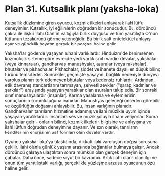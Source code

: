 # Plan 31. Kutsallık planı (yaksha-loka)

Kutsallık düzlemine giren oyuncu, kozmik ilkeleri anlayarak ilahi lütfu deneyimler. Kutsallık, iyi eğilimlerin doğrudan bir sonucudur. Bu, dördüncü çakra ile ilişkili İlahi Olan'ın varlığıyla birlik duygusu ve tüm yaratılışta O'nun lütfunun tezahürünü görme yeteneğidir. Bu birlik salt entelektüel anlayışı aşar ve gündelik hayatın gerçek bir parçası haline gelir.

Yaksha'lar göklerde yaşayan ruhani varlıklardır. Hinduizm'de benimsenen kozmolojik sisteme göre evrende yedi varlık sınıfı vardır: devalar, yakshalar (veya kinnaralar), gandharvas, manushyalar, asuralar (veya rakshalar), bhutalar ve pishachalar. Pishachalar, şiddet ve ihanete dayalı en düşük bilinç türünü temsil eder. Sonrakiler, geçmişte yaşayan, bağlılık nedeniyle dünyevi varoluş planını terk edemeyen bhutalar veya bedensiz ruhlardır. Ardından, etik davranış standartlarını tanımayan, şehvetli zevkler ("şarap, kadınlar ve şarkılar") arayışında yaşayan yaratıklar olan asuraları takip edin. Bir sonraki sınıf manushyalardır (insanlar). Karma yasalarına ve eylemlerinin sonuçlarının sorumluluğuna inanırlar. Manushyas geleceği önceden görebilir ve özgürlüğün doğasını anlayabilir. Bu, insan varlığının planıdır. Gandharvalar, tanrıların hizmetine adanmış ve ilahi müzikle uyum içinde yaşayan yaratıklardır. İnsanlara ses ve müzik yoluyla ilham veriyorlar. Sonra yakshalar gelir - onların bilinci, kozmik ilkelerin bilgisine ve anlayışına ve ilahi lütfun doğrudan deneyimine dayanır. Ve son olarak, tanrıların kendilerinin enerjisinin saf formları olan devalar vardır.

Oyuncu yaksha-loka'ya ulaştığında, dikkati ilahi varoluşun doğası sorusuna çekilir. İlahi olanla günlük yaşamı arasında bağlantılar bulmaya çalışır. Ancak dördüncü çakraya ulaştıktan sonra mümkün olan gerçek deneyim için çabalar. Daha önce, sadece soyut bir kavramdı. Artık ilahi olana olan ilgi ve onun tüm yaratılıştaki varlığı, gerçeklikle yüzleşme arzusu oyuncunun özü haline gelir.
